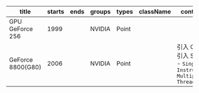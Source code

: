 title | starts | ends | groups | types | className | contents
-- | -- |-- |-- |-- | -- | --
GPU GeForce 256 | 1999|  | NVIDIA | Point| | 
GeForce 8800(G80) | 2006 | | NVIDIA | Point | | 引入 CUDA, 引入 SIMT - `Single-Instruction Multiple-Thread`

